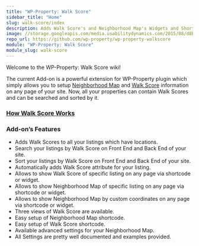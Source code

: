 ```yaml
--- 
title: "WP-Property: Walk Score"
sidebar_title: "Home"
slug: walk-score/index
description: Adds Walk Score's and Neighborhood Map's Widgets and Shortcodes to your Site powered by WP-Property plugin. And allows to sort and search your listings by Walk Score.
image: //storage.googleapis.com/media.usabilitydynamics.com/2015/08/d8b0c27d-icon-300x300.png
repo_url: https://github.com/wp-property/wp-property-walkscore
module: "WP-Property: Walk Score"
module_slug: walk-score
---
```


Welcome to the WP-Property: Walk Score wiki!

The current Add-on is a powerful extension for WP-Property plugin which simply allows you to setup [Neighborhood Map](https://www.walkscore.com/professional/neighborhood-map.php) and [Walk Score](https://www.walkscore.com/how-it-works/) information on any page of your site. Now, all your properties can contain Walk Scores and can be searched and sorted by it.

### [How Walk Score Works](https://www.walkscore.com/how-it-works/)

### Add-on’s Features

*   Adds Walk Scores to all your listings which have locations.
*   Search your listings by Walk Score on Front End and Back End of your site.
*   Sort your listings by Walk Score on Front End and Back End of your site.
*   Automatically adds Walk Score attribute for your listing.
*   Allows to show Walk Score of specific listing on any page via shortcode or widget.
*   Allows to show Neighborhood Map of specific listing on any page via shortcode or widget.
*   Allows to show Neighborhood Map by custom coordinates on any page via shortcode or widget.
*   Three views of Walk Score are available.
*   Easy setup of Neighborhood Map shortcode.
*   Easy setup of Walk Score shortcode.
*   Available advanced settings for your Neighborhood Map.
*   All Settings are pretty well documented and examples provided.